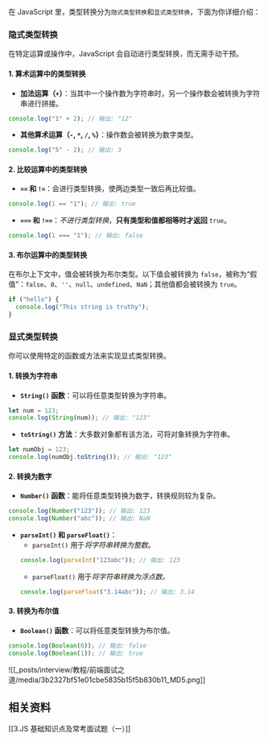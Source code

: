在 JavaScript 里，类型转换分为`隐式类型转换`和`显式类型转换`，下面为你详细介绍：

### 隐式类型转换

在特定运算或操作中，JavaScript 会自动进行类型转换，而无需手动干预。

#### 1. 算术运算中的类型转换

- **加法运算（`+`）**：当其中一个操作数为字符串时，另一个操作数会被转换为字符串进行拼接。

```javascript
console.log("1" + 2); // 输出: "12"
```

- **其他算术运算（`-`, `*`, `/`, `%`）**：操作数会被转换为数字类型。

```javascript
console.log("5" - 2); // 输出: 3
```

#### 2. 比较运算中的类型转换

- **`==` 和 `!=`**：会进行类型转换，使两边类型一致后再比较值。

```javascript
console.log(1 == "1"); // 输出: true
```

- **`===` 和 `!==`**：*不进行类型转换*，**只有类型和值都相等时才返回** `true`。

```javascript
console.log(1 === "1"); // 输出: false
```

#### 3. 布尔运算中的类型转换

在布尔上下文中，值会被转换为布尔类型。以下值会被转换为 `false`，被称为“假值”：`false`、`0`、`''`、`null`、`undefined`、`NaN`；其他值都会被转换为 `true`。

```javascript
if ("hello") {
  console.log("This string is truthy");
}
```

### 显式类型转换

你可以使用特定的函数或方法来实现显式类型转换。

#### 1. 转换为字符串

- **`String()` 函数**：可以将任意类型转换为字符串。

```javascript
let num = 123;
console.log(String(num)); // 输出: "123"
```

- **`toString()` 方法**：大多数对象都有该方法，可将对象转换为字符串。

```javascript
let numObj = 123;
console.log(numObj.toString()); // 输出: "123"
```

#### 2. 转换为数字

- **`Number()` 函数**：能将任意类型转换为数字，转换规则较为复杂。

```javascript
console.log(Number("123")); // 输出: 123
console.log(Number("abc")); // 输出: NaN
```

- **`parseInt()` 和 `parseFloat()`**：
  - `parseInt()` 用于*将字符串转换为整数*。
  ```javascript
  console.log(parseInt("123abc")); // 输出: 123
  ```
  - `parseFloat()` 用于*将字符串转换为浮点数。*
  ```javascript
  console.log(parseFloat("3.14abc")); // 输出: 3.14
  ```

#### 3. 转换为布尔值

- **`Boolean()` 函数**：可以将任意类型转换为布尔值。

```javascript
console.log(Boolean(0)); // 输出: false
console.log(Boolean(1)); // 输出: true
```

![[_posts/interview/教程/前端面试之道/media/3b2327bf51e01cbe5835b15f5b830b11_MD5.png]]

## 相关资料
[[3.JS 基础知识点及常考面试题（一）]]